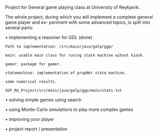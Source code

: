 Project for General game playing class at University of Reykjavik.

The whole project, during which you will implement a complete general game player and ex-
periment with some advanced topics, is split into several parts:

• implementing a reasoner for GDL  (done)

    Path to implementation: /src/main/java/galp/ggp/
    
    main: usable main class for runing state machine wihout kiosk.
        
    gamer: package for gamer.
        
    statemachine: implementation of propNet state machine. 
         
    some numerical results.
   
    GGP_RU_Project/src/main/java/galp/ggp/main/stats.txt

• solving simple games using search

• using Monte-Carlo simulations to play more complex games

• improving your player

• project report / presentation


